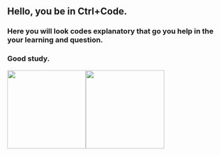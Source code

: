 <h2>Hello, you be in Ctrl+Code.</h2>
<h3>Here you will look codes explanatory that go you help in the your learning and question.</h3>
<h3>Good study.</h3>
<div style="display:flex;">
  <a href="https://github.com/CtrlPlusCode"></a>
  <img height="180em" src="https://github-readme-stats.vercel.app/api?username=CtrlPlusCode&show_icons=true&theme=dracula&include_all_commits=true&count_private=true"/>
  <img height="180em" src="https://github-readme-stats.vercel.app/api/top-langs/?username=CtrlPlusCode&layout=compact&langs_count=16&theme=dracula"/>
</div>
